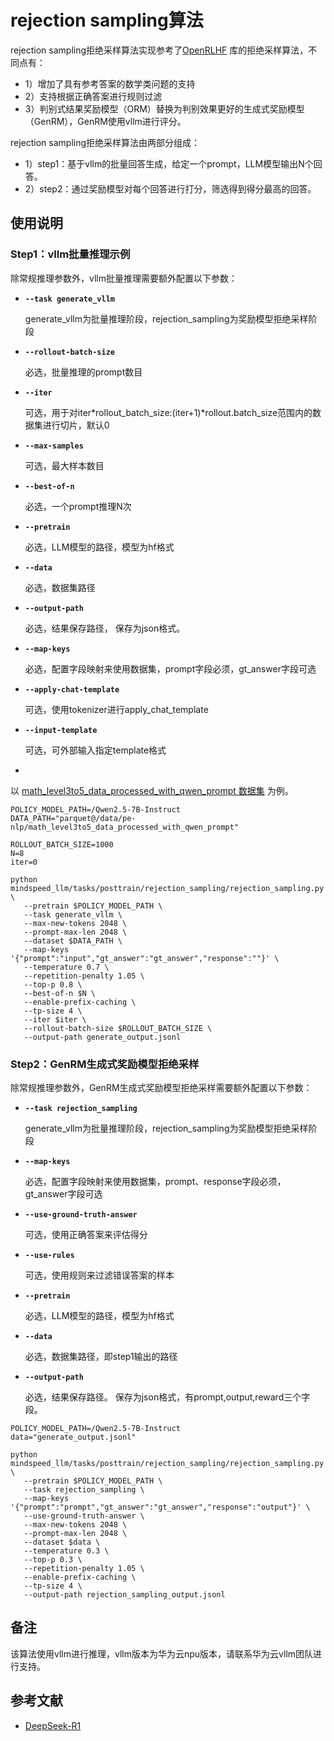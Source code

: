 # rejection sampling算法

rejection sampling拒绝采样算法实现参考了[OpenRLHF](https://github.com/OpenRLHF/OpenRLHF)
库的拒绝采样算法，不同点有：
- 1）增加了具有参考答案的数学类问题的支持
- 2）支持根据正确答案进行规则过滤
- 3）判别式结果奖励模型（ORM）替换为判别效果更好的生成式奖励模型（GenRM），GenRM使用vllm进行评分。 

rejection sampling拒绝采样算法由两部分组成：
- 1）step1：基于vllm的批量回答生成，给定一个prompt，LLM模型输出N个回答。
- 2）step2：通过奖励模型对每个回答进行打分，筛选得到得分最高的回答。


## 使用说明


### Step1：vllm批量推理示例

除常规推理参数外，vllm批量推理需要额外配置以下参数：
- **`--task generate_vllm`**

  generate_vllm为批量推理阶段，rejection_sampling为奖励模型拒绝采样阶段

- **`--rollout-batch-size`**

  必选，批量推理的prompt数目

- **`--iter`**

  可选，用于对iter*rollout_batch_size:(iter+1)*rollout.batch_size范围内的数据集进行切片，默认0

- **`--max-samples`**

  可选，最大样本数目

- **`--best-of-n`**

  必选，一个prompt推理N次

- **`--pretrain`**

  必选，LLM模型的路径，模型为hf格式

- **`--data`**

  必选，数据集路径

- **`--output-path`**

  必选，结果保存路径， 保存为json格式。

- **`--map-keys`**

  必选，配置字段映射来使用数据集，prompt字段必须，gt_answer字段可选

- **`--apply-chat-template`**

  可选，使用tokenizer进行apply_chat_template

- **`--input-template`**

  可选，可外部输入指定template格式
- 
以 [math_level3to5_data_processed_with_qwen_prompt 数据集](https://huggingface.co/datasets/pe-nlp/math_level3to5_data_processed_with_qwen_prompt) 为例。

```shell
POLICY_MODEL_PATH=/Qwen2.5-7B-Instruct
DATA_PATH="parquet@/data/pe-nlp/math_level3to5_data_processed_with_qwen_prompt"

ROLLOUT_BATCH_SIZE=1000
N=8
iter=0

python mindspeed_llm/tasks/posttrain/rejection_sampling/rejection_sampling.py \
   --pretrain $POLICY_MODEL_PATH \
   --task generate_vllm \
   --max-new-tokens 2048 \
   --prompt-max-len 2048 \
   --dataset $DATA_PATH \
   --map-keys '{"prompt":"input","gt_answer":"gt_answer","response":""}' \
   --temperature 0.7 \
   --repetition-penalty 1.05 \
   --top-p 0.8 \
   --best-of-n $N \
   --enable-prefix-caching \
   --tp-size 4 \
   --iter $iter \
   --rollout-batch-size $ROLLOUT_BATCH_SIZE \
   --output-path generate_output.jsonl
```


### Step2：GenRM生成式奖励模型拒绝采样

除常规推理参数外，GenRM生成式奖励模型拒绝采样需要额外配置以下参数：

- **`--task rejection_sampling`**

  generate_vllm为批量推理阶段，rejection_sampling为奖励模型拒绝采样阶段

- **`--map-keys`**

  必选，配置字段映射来使用数据集，prompt、response字段必须，gt_answer字段可选

- **`--use-ground-truth-answer`**

  可选，使用正确答案来评估得分

- **`--use-rules`**

  可选，使用规则来过滤错误答案的样本

- **`--pretrain`**

  必选，LLM模型的路径，模型为hf格式

- **`--data`**

  必选，数据集路径，即step1输出的路径

- **`--output-path`**

  必选，结果保存路径。 保存为json格式，有prompt,output,reward三个字段。


```shell
POLICY_MODEL_PATH=/Qwen2.5-7B-Instruct
data="generate_output.jsonl"

python mindspeed_llm/tasks/posttrain/rejection_sampling/rejection_sampling.py \
   --pretrain $POLICY_MODEL_PATH \
   --task rejection_sampling \
   --map-keys '{"prompt":"prompt","gt_answer":"gt_answer","response":"output"}' \
   --use-ground-truth-answer \
   --max-new-tokens 2048 \
   --prompt-max-len 2048 \
   --dataset $data \
   --temperature 0.3 \
   --top-p 0.3 \
   --repetition-penalty 1.05 \
   --enable-prefix-caching \
   --tp-size 4 \
   --output-path rejection_sampling_output.jsonl

```

## 备注
该算法使用vllm进行推理，vllm版本为华为云npu版本，请联系华为云vllm团队进行支持。

## 参考文献

- [DeepSeek-R1](https://arxiv.org/abs/2501.12948)